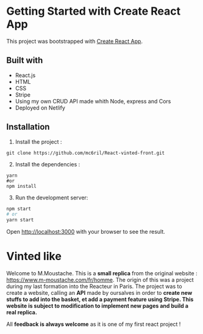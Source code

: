 # Getting Started with Create React App

This project was bootstrapped with [Create React App](https://github.com/facebook/create-react-app).

## Built with
* React.js
* HTML
* CSS
* Stripe
* Using my own CRUD API made whith Node, express and Cors
* Deployed on Netlify


## Installation

1. Install the project :

```
git clone https://github.com/mc6ril/React-vinted-front.git
```

2. Install the dependencies :

```
yarn
#or
npm install
```

3. Run the development server:

```bash
npm start
# or
yarn start
```

Open [http://localhost:3000](http://localhost:3000) with your browser to see the result.

# Vinted like 
Welcome to M.Moustache. This is a __small replica__ from the original website : https://www.m-moustache.com/fr/homme.
The origin of this was a project during my last formation into the Reacteur in Paris. 
The project was to create a website, calling an __API__ made by oursalves in order to __create new stuffs to add into the basket, et add a payment feature using Stripe.
This website is subject to modification to implement new pages and build a real replica.__

All __feedback is always welcome__ as it is one of my first react project !

